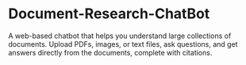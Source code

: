 # Document-Research-ChatBot
 A web-based chatbot that helps you understand large collections of documents. Upload PDFs, images, or text files, ask questions, and get answers directly from the documents, complete with citations.
